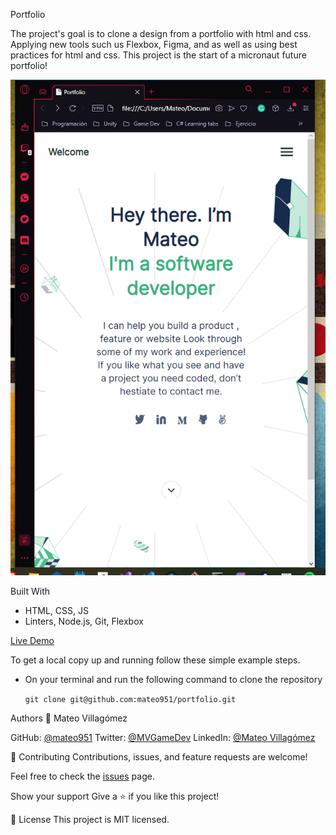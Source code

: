 Portfolio

The project's goal is to clone a design from a portfolio with html and css. Applying new tools such us Flexbox, Figma, and as well as using best practices for html and css. This project is the start of a micronaut future portfolio!

![Alt text](/images/screenshot_1.png?raw=true)

Built With
- HTML, CSS, JS
- Linters, Node.js, Git, Flexbox

[Live Demo](https://mateo951.github.io/portfolio/)

To get a local copy up and running follow these simple example steps.
- On your terminal and run the following command to clone the repository
  
  `git clone git@github.com:mateo951/portfolio.git`

Authors
👤 Mateo Villagómez

GitHub: [@mateo951](https://github.com/mateo951)
Twitter: [@MVGameDev](https://twitter.com/MVGameDev)
LinkedIn: [@Mateo Villagómez](https://www.linkedin.com/in/mateo-villagómez/)

🤝 Contributing
Contributions, issues, and feature requests are welcome!

Feel free to check the [issues](https://github.com/mateo951/portfolio/issues) page.

Show your support
Give a ⭐️ if you like this project!

📝 License
This project is MIT licensed.
